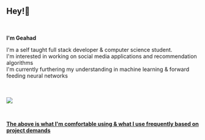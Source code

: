 <h2 align="left">Hey!👋</h2><br/>

<div align="left">

<p><strong>I'm Geahad</strong></p>
I'm a self taught full stack developer & computer science student.<br/>
I'm interested in working on social media applications and recommendation algorithms <br/>
I'm currently furthering my understanding in machine learning & forward feeding neural networks<br/><br/><br/>

<p align="left">
<a href="#"><img href="#" src="https://skillicons.dev/icons?i=python,typescript,lua,php,js,css,html,latex,markdown,arduino,express,nodejs,nextjs,aws,babel,bootstrap,cloudflare,figma,github,firebase,flask,git,graphql,heroku,kubernetes,kali,mongodb,mysql,opencv,photoshop,postgresql,pytorch,react,redis,redux,sass,swift,tailwind,tensorflow" /> 
</p>
<br/>
<p><strong>The above is what I'm comfortable using & what I use frequently based on project demands</strong></p>

